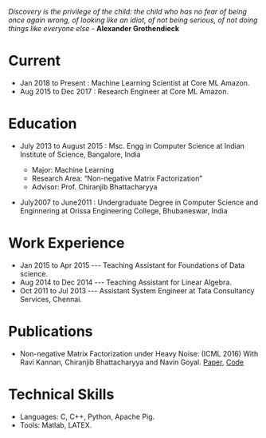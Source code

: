  _Discovery is the privilege of the child: the child who has no fear of being once again wrong, of looking like an idiot, of not being serious, of not doing things like everyone else_ - **Alexander Grothendieck**

# [](#header-1)Current
*   Jan 2018 to Present  : Machine Learning Scientist at Core ML Amazon.
*   Aug 2015 to Dec 2017 : Research Engineer at Core ML Amazon.

# [](#header-2)Education

- July 2013 to August 2015 :  Msc. Engg in Computer Science at Indian Institute of Science, Bangalore, India 
  - Major: Machine Learning
  - Research Area: “Non-negative Matrix Factorization” 
  - Advisor: Prof. Chiranjib Bhattacharyya
    
- July2007 to June2011 :  Undergraduate Degree in Computer Science and Enginnering at Orissa Engineering College, Bhubaneswar, India

# [](#header-3)Work Experience
*   Jan 2015 to Apr 2015 --- Teaching Assistant for Foundations of Data science.
*   Aug 2014 to Dec 2014 --- Teaching Assistant for Linear Algebra. 
*   Oct 2011 to Jul 2013 --- Assistant System Engineer at Tata Consultancy Services, Chennai.

# [](#header-4)Publications

*   Non-negative Matrix Factorization under Heavy Noise: (ICML 2016) With Ravi Kannan, Chiranjib Bhattacharyya and Navin Goyal. [Paper](http://proceedings.mlr.press/v48/bhattacharya16.pdf), [Code](https://github.com/jagdeeppani/TSVDNMF)

# [](#header-5)Technical Skills
*   Languages: C, C++, Python, Apache Pig.
*   Tools: Matlab, LATEX.
